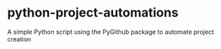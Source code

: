 # python-project-automations
A simple Python script using the PyGithub package to automate project creation
